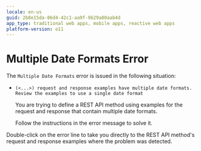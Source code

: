 ```yaml
---
locale: en-us
guid: 2b8e15da-86d4-42c1-aa9f-9b29a80aab4d
app_type: traditional web apps, mobile apps, reactive web apps
platform-version: o11
---
```


# Multiple Date Formats Error

The `Multiple Date Formats` error is issued in the following situation:

* `(<...>) request and response examples have multiple date formats. Review the examples to use a single date format`

    You are trying to define a REST API method using examples for the request and response that contain multiple date formats.

    Follow the instructions in the error message to solve it.

Double-click on the error line to take you directly to the REST API method's request and response examples where the problem was detected. 
